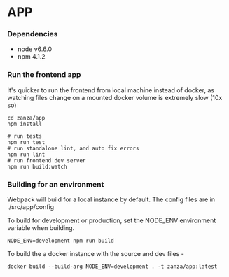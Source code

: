# APP

### Dependencies
  - node v6.6.0
  - npm 4.1.2

### Run the frontend app
It's quicker to run the frontend from local machine instead of docker,
as watching files change on a mounted docker volume is extremely slow (10x so)
```
cd zanza/app
npm install

# run tests
npm run test
# run standalone lint, and auto fix errors
npm run lint
# run frontend dev server 
npm run build:watch
```

### Building for an environment
Webpack will build for a local instance by default.
The config files are in ./src/app/config

To build for development or production, set the NODE_ENV environment variable when building.

```
NODE_ENV=development npm run build
```

To build the a docker instance with the source and dev files - 
```
docker build --build-arg NODE_ENV=development . -t zanza/app:latest
```
